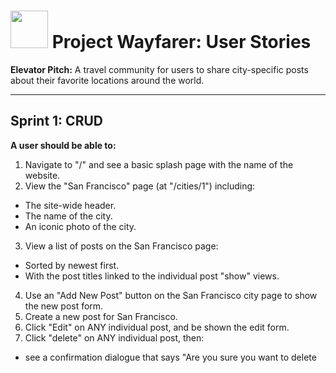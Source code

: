 # <img src="https://cloud.githubusercontent.com/assets/7833470/10899314/63829980-8188-11e5-8cdd-4ded5bcb6e36.png" height="60"> Project Wayfarer: User Stories

**Elevator Pitch:** A travel community for users to share city-specific posts about their favorite locations around the world.

---

## Sprint 1: CRUD

**A user should be able to:**

1. Navigate to "/" and see a basic splash page with the name of the website.
2. View the "San Francisco" page (at "/cities/1") including:
  * The site-wide header.
  * The name of the city.
  * An iconic photo of the city.
3. View a list of posts on the San Francisco page:
  * Sorted by newest first.
  * With the post titles linked to the individual post "show" views.
4. Use an "Add New Post" button on the San Francisco city page to show the new post form.
5. Create a new post for San Francisco.
6. Click "Edit" on ANY individual post, and be shown the edit form.
7. Click "delete" on ANY individual post, then:
  * see a confirmation dialogue that says "Are you sure you want to delete <title>?" with the title of the post?
  * If the user confirms, delete the post.

### Bonuses

**A user should be able to:**

1. Visit city pages via readable urls, like "/cities/san-francisco".

2. On a city's page:
  * See post content truncated to 1000 characters max, with a link to view more.
  * See a the date each post was published.  
  * Sort posts by most recent or least recent.

---

## Sprint 2: Basic Auth & Profiles

**A user should be able to:**

1. On the "/" page, also see:
  * Links to "Log In" and "Sign Up".
2. Sign up for an account.
3. Log in to their account if they already have one.
4. Be redirected to their public profile page after logging in.
5. On their public profile page, see their name, the current city they have set in their profile, and their join date.
6. See the site-wide header on every page with:
  * A link to "Log Out" if they're logged in.
  * Links to "Log In" and "Sign Up" if they're logged out.
7. Update their profile by making changes to their name and/or current city.
8. See the titles of all the posts they've contributed (start with pre-seeded data).
9. Click on the title of one of their posts and be redirected to a "show" page for that post.
10. View post "show" pages with title, author, and content.

### Bonuses

**A user should be able to:**

1. Visit user profile pages via readable urls, like "/users/james".
2. See a "default" profile photo on their profile page before adding their own photo.
3. See their profile photo next to their posts.
4. Receive a welcome email after creating an account.

---

## Sprint 3: Validations & Authorization

**A user should be able to:**

1. View city pages for "London" and "Gibraltar".
2. Verify that a new post they create is successfully published on the correct city page.

A user CANNOT save invalid data to the database, according to the following rules:

1. A user CANNOT sign up with an email (or username) that is already in use.
2. A post's title must be between 1 and 200 characters.
3. A post's content must not be empty.

A user is authorized to perform certain actions on the site, according to the following rules:

1. A user MUST be logged in to create/update/destroy resources.
2. A user may only edit their own profile and edit/delete their own posts.

#### Bonuses

**A user should be able to:**

1. View an error message when form validations fail, for the following validations:
  * Title must be between 1 and 200 characters.
  * Content must not be empty.
2. View only the 10 most recent posts on a city page (pagination), with
  * A link/button to the "Next" 10.
  * A link/button to the "Previous" 10.
3. See a list of the city pages they've contributed to, on their public profile
4. See the number of posts they've written for each city, next to the city's name in their profile.
5. View all vagabond cities as markers/pins on a map on the site's homepage.
6. Click on a pin on the homepage map and be redirected to the corresponding city page.

---

## Sprint 4: Commenting

### Bonuses

**A user should be able to:**

1. Comment on individual posts.
2. See the number of comments a post has on the post's "show" page.
3. See the number of comments they've left, on their public profile.
4. Only add a comment when logged in.
5. Only edit/delete their own comments.
